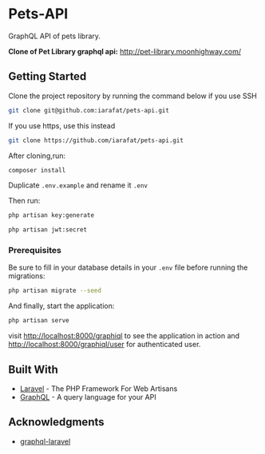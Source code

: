 # Pets-API

GraphQL API of pets library.


**Clone of Pet Library graphql api:** http://pet-library.moonhighway.com/


## Getting Started

Clone the project repository by running the command below if you use SSH

```bash
git clone git@github.com:iarafat/pets-api.git
```

If you use https, use this instead

```bash
git clone https://github.com/iarafat/pets-api.git
```

After cloning,run:

```bash
composer install
```

Duplicate `.env.example` and rename it `.env`

Then run:

```bash
php artisan key:generate

php artisan jwt:secret
```

### Prerequisites

Be sure to fill in your database details in your `.env` file before running the migrations:

```bash
php artisan migrate --seed
```

And finally, start the application:

```bash
php artisan serve
```

visit [http://localhost:8000/graphiql](http://localhost:8000/graphiql) to see the application in action and [http://localhost:8000/graphiql/user](http://localhost:8000/graphiql/user) for authenticated user.

## Built With

* [Laravel](https://laravel.com) - The PHP Framework For Web Artisans
* [GraphQL](https://graphql.org) - A query language for your API

## Acknowledgments

* [graphql-laravel](https://github.com/rebing/graphql-laravel#creating-a-mutation)
